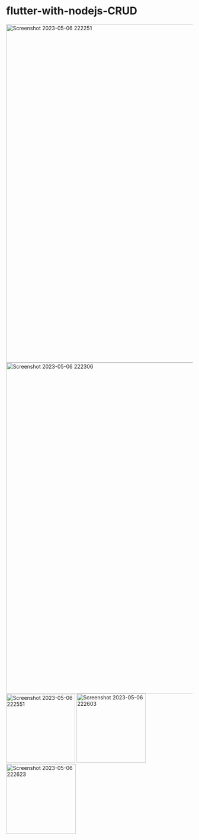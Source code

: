 # flutter-with-nodejs-CRUD

<img width="912" alt="Screenshot 2023-05-06 222251" src="https://user-images.githubusercontent.com/51477400/236629965-245175b5-c3fa-4c04-8bf4-048c5bca6d7e.png">
<img width="892" alt="Screenshot 2023-05-06 222306" src="https://user-images.githubusercontent.com/51477400/236629974-7cb730d7-11c1-464d-914c-b5fe1f3f26ea.png">
<img width="186" alt="Screenshot 2023-05-06 222551" src="https://user-images.githubusercontent.com/51477400/236630224-fc63d3aa-7d80-47b9-bd30-ee9db9194b96.png">
<img width="187" alt="Screenshot 2023-05-06 222603" src="https://user-images.githubusercontent.com/51477400/236630231-a1971ffc-4544-4ea5-b1c5-b85fad24b32e.png">
<img width="188" alt="Screenshot 2023-05-06 222623" src="https://user-images.githubusercontent.com/51477400/236630234-bbcc5413-0ae8-4951-b0bb-f3323f8d62f8.png">
